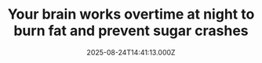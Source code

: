 ---
title: "Your brain works overtime at night to burn fat and prevent sugar crashes"
date: 2025-08-24T14:41:13.000Z
category: Health
externalLink: "https://www.sciencedaily.com/releases/2025/08/250824031536.htm"
image: ""
excerpt: "Researchers uncovered that hypothalamic neurons safeguard blood sugar overnight by directing fat breakdown, preventing hypoglycemia during early sleep. This subtle control system may explain abnormal metabolism in prediabetes.…"
---